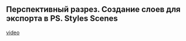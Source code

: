 ## Перспективный разрез. Создание слоев для экспорта в PS. Styles Scenes

[video](https://player.softculture.cc/embed/online/DIK/DIK_1.1.11_L4-5_Selection)